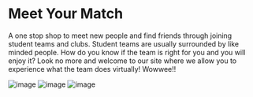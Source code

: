 # Meet Your Match

A one stop shop to meet new people and find friends through joining student teams and clubs. Student teams are usually surrounded by like minded people. How do you know if the team is right for you and you will enjoy it? Look no more and welcome to our site where we allow you to experience what the team does virtually! Wowwee!!

![image](https://github.com/user-attachments/assets/e2b7784c-6df5-4061-ba5d-53011b8ff079)
![image](https://github.com/user-attachments/assets/e09107d0-8429-4509-8a5b-84dcd6263db3)
![image](https://github.com/user-attachments/assets/c4167186-6a18-419a-8914-50f97b3e2afa)
